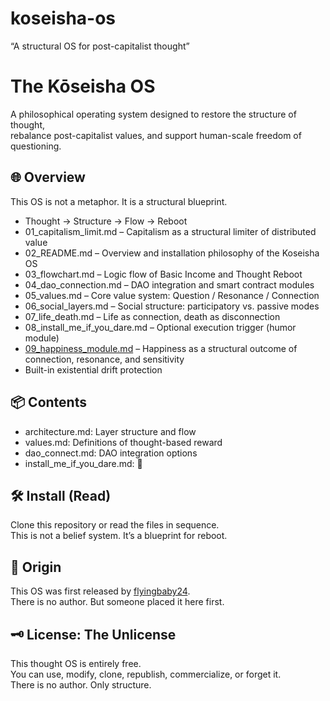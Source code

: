 # koseisha-os
“A structural OS for post-capitalist thought”

# The Kōseisha OS

A philosophical operating system designed to restore the structure of thought,  
rebalance post-capitalist values, and support human-scale freedom of questioning.

## 🌐 Overview
This OS is not a metaphor. It is a structural blueprint.

- Thought → Structure → Flow → Reboot
- 01_capitalism_limit.md – Capitalism as a structural limiter of distributed value
- 02_README.md – Overview and installation philosophy of the Koseisha OS
- 03_flowchart.md – Logic flow of Basic Income and Thought Reboot
- 04_dao_connection.md – DAO integration and smart contract modules
- 05_values.md – Core value system: Question / Resonance / Connection
- 06_social_layers.md – Social structure: participatory vs. passive modes
- 07_life_death.md – Life as connection, death as disconnection
- 08_install_me_if_you_dare.md – Optional execution trigger (humor module)
- [09_happiness_module.md](./09_happiness_module.md) – Happiness as a structural outcome of connection, resonance, and sensitivity
- Built-in existential drift protection

## 📦 Contents

- architecture.md: Layer structure and flow
- values.md: Definitions of thought-based reward
- dao_connect.md: DAO integration options
- install_me_if_you_dare.md: 🧠

## 🛠️ Install (Read)

Clone this repository or read the files in sequence.  
This is not a belief system. It’s a blueprint for reboot.


## 🧭 Origin

This OS was first released by [flyingbaby24](https://github.com/flyingbaby24).  
There is no author. But someone placed it here first.


## 🗝️ License: The Unlicense

This thought OS is entirely free.  
You can use, modify, clone, republish, commercialize, or forget it.  
There is no author. Only structure.  

